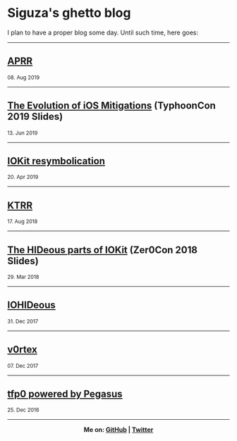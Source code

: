# Siguza's ghetto blog

I plan to have a proper blog some day. Until such time, here goes:

<hr>

## [APRR](https://siguza.github.io/APRR/)
<sup>08\. Aug 2019</sup>

<hr>

## [The Evolution of iOS Mitigations](https://github.com/ssd-secure-disclosure/typhooncon2019/blob/master/Siguza%20-%20Mitigations.pdf) (TyphoonCon 2019 Slides)
<sup>13\. Jun 2019</sup>

<hr>

## [IOKit resymbolication](https://github.com/Siguza/iometa/blob/master/sym/README.md)
<sup>20\. Apr 2019</sup>

<hr>

## [KTRR](https://siguza.github.io/KTRR/)
<sup>17\. Aug 2018</sup>

<hr>

## [The HIDeous parts of IOKit](https://dl.siguza.net/pdf/2018-Zer0Con.pdf) (Zer0Con 2018 Slides)
<sup>29\. Mar 2018</sup>

<hr>

## [IOHIDeous](https://siguza.github.io/IOHIDeous/)
<sup>31\. Dec 2017</sup>

<hr>

## [v0rtex](https://siguza.github.io/v0rtex/)
<sup>07\. Dec 2017</sup>

<hr>

## [tfp0 powered by Pegasus](https://siguza.github.io/cl0ver/)
<sup>25\. Dec 2016</sup>

<hr>

<b><center>Me on: <a href="https://github.com/Siguza/">GitHub</a> | <a href="https://twitter.com/s1guza">Twitter</a></center></b>
